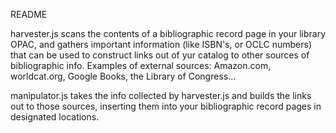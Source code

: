 README

harvester.js scans the contents of a bibliographic record page in your library OPAC, and gathers important information (like ISBN's, or OCLC numbers) that can be used to construct links out of yur catalog to other sources of bibliographic info. Examples of external sources: Amazon.com, worldcat.org, Google Books, the Library of Congress…

manipulator.js takes the info collected by harvester.js and builds the links out to those sources, inserting them into your bibliographic record pages in designated locations.